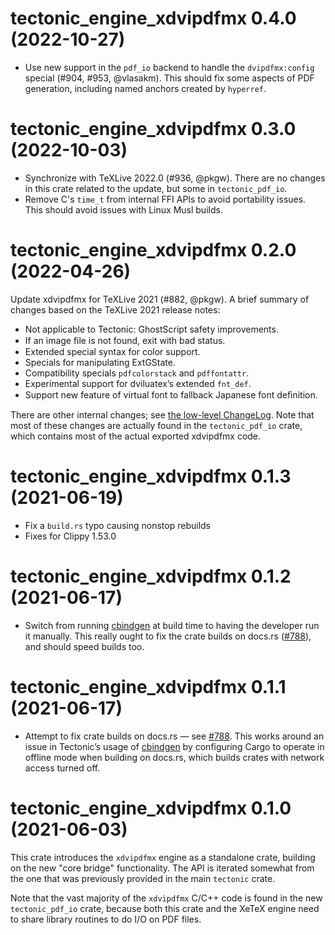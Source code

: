 # tectonic_engine_xdvipdfmx 0.4.0 (2022-10-27)

- Use new support in the `pdf_io` backend to handle the `dvipdfmx:config`
  special (#904, #953, @vlasakm). This should fix some aspects of PDF generation,
  including named anchors created by `hyperref`.


# tectonic_engine_xdvipdfmx 0.3.0 (2022-10-03)

- Synchronize with TeXLive 2022.0 (#936, @pkgw). There are no changes in this
  crate related to the update, but some in `tectonic_pdf_io`.
- Remove C's `time_t` from internal FFI APIs to avoid portability issues. This
  should avoid issues with Linux Musl builds.


# tectonic_engine_xdvipdfmx 0.2.0 (2022-04-26)

Update xdvipdfmx for TeXLive 2021 (#882, @pkgw). A brief summary of changes
based on the TeXLive 2021 release notes:

- Not applicable to Tectonic: GhostScript safety improvements.
- If an image ﬁle is not found, exit with bad status.
- Extended special syntax for color support.
- Specials for manipulating ExtGState.
- Compatibility specials `pdfcolorstack` and `pdffontattr`.
- Experimental support for dviluatex’s extended `fnt_def`.
- Support new feature of virtual font to fallback Japanese font deﬁnition.

There are other internal changes; see [the low-level ChangeLog][xdvcl]. Note
that most of these changes are actually found in the `tectonic_pdf_io` crate,
which contains most of the actual exported xdvipdfmx code.

[xdvcl]: https://github.com/TeX-Live/texlive-source/blob/404d2e476949c1e225e6b94ff92e3a113ab6b413/texk/dvipdfm-x/ChangeLog#L107-L557


# tectonic_engine_xdvipdfmx 0.1.3 (2021-06-19)

- Fix a `build.rs` typo causing nonstop rebuilds
- Fixes for Clippy 1.53.0


# tectonic_engine_xdvipdfmx 0.1.2 (2021-06-17)

- Switch from running [cbindgen] at build time to having the developer run it
  manually. This really ought to fix the crate builds on docs.rs ([#788]), and
  should speed builds too.

[cbindgen]: https://github.com/eqrion/cbindgen
[#788]: https://github.com/tectonic-typesetting/tectonic/issues/788


# tectonic_engine_xdvipdfmx 0.1.1 (2021-06-17)

- Attempt to fix crate builds on docs.rs — see [#788]. This works around an
  issue in Tectonic’s usage of [cbindgen] by configuring Cargo to operate in
  offline mode when building on docs.rs, which builds crates with network access
  turned off.

[#788]: https://github.com/tectonic-typesetting/tectonic/issues/788
[cbindgen]: https://github.com/eqrion/cbindgen


# tectonic_engine_xdvipdfmx 0.1.0 (2021-06-03)

This crate introduces the `xdvipdfmx` engine as a standalone crate, building on
the new "core bridge" functionality. The API is iterated somewhat from the one
that was previously provided in the main `tectonic` crate.

Note that the vast majority of the `xdvipdfmx` C/C++ code is found in the new
`tectonic_pdf_io` crate, because both this crate and the XeTeX engine need to
share library routines to do I/O on PDF files.
